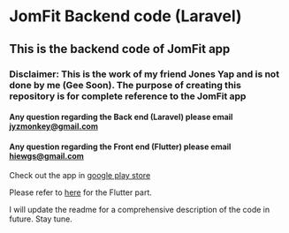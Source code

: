 # JomFit Backend code (Laravel)

## This is the backend code of JomFit app

### Disclaimer: This is the work of my friend Jones Yap and is not done by me (Gee Soon). The purpose of creating this repository is for complete reference to the JomFit app

#### Any question regarding the Back end (Laravel) please email jyzmonkey@gmail.com

#### Any question regarding the Front end (Flutter) please email hiewgs@gmail.com

Check out the app in [google play store](https://play.google.com/store/apps/details?id=com.utm.jomfit)

Please refer to [here](https://github.com/geesoon/JomFit_App_Frontend) for the Flutter part.

I will update the readme for a comprehensive description of the code in future. Stay tune.
